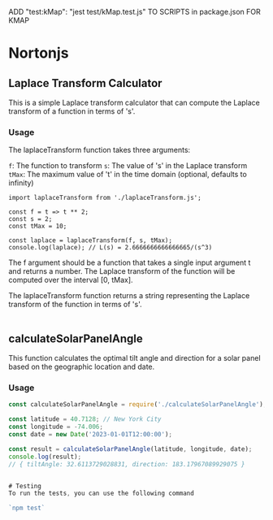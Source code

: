 ADD "test:kMap": "jest test/kMap.test.js" TO SCRIPTS in package.json FOR KMAP

# Nortonjs

## Laplace Transform Calculator
This is a simple Laplace transform calculator that can compute the Laplace transform of a function in terms of 's'.

### Usage
The laplaceTransform function takes three arguments:

`f`: The function to transform
`s`: The value of 's' in the Laplace transform
`tMax`: The maximum value of 't' in the time domain (optional, defaults to infinity)

```
import laplaceTransform from './laplaceTransform.js';

const f = t => t ** 2;
const s = 2;
const tMax = 10;

const laplace = laplaceTransform(f, s, tMax);
console.log(laplace); // L(s) = 2.6666666666666665/(s^3)
```


The f argument should be a function that takes a single input argument t and returns a number. The Laplace transform of the function will be computed over the interval [0, tMax].

The laplaceTransform function returns a string representing the Laplace transform of the function in terms of 's'.
<br>
<br>
## calculateSolarPanelAngle

This function calculates the optimal tilt angle and direction for a solar panel based on the geographic location and date.

### Usage

```js
const calculateSolarPanelAngle = require('./calculateSolarPanelAngle');

const latitude = 40.7128; // New York City
const longitude = -74.006;
const date = new Date('2023-01-01T12:00:00');

const result = calculateSolarPanelAngle(latitude, longitude, date);
console.log(result);
// { tiltAngle: 32.6113729028831, direction: 183.17967089929075 }


# Testing
To run the tests, you can use the following command

`npm test`
